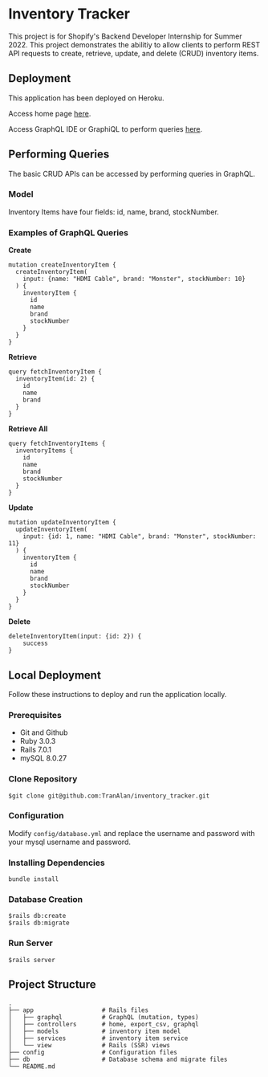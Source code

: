 # Inventory Tracker

This project is for Shopify's Backend Developer Internship for Summer 2022. This project demonstrates the abilitiy to allow clients to perform REST API requests to create, retrieve, update, and delete (CRUD) inventory items.

## Deployment
This application has been deployed on Heroku.

Access home page [here](https://alan-tran-inventory-tracker.herokuapp.com/).

Access GraphQL IDE or GraphiQL to perform queries [here](https://alan-tran-inventory-tracker.herokuapp.com/graphiql).

## Performing Queries
The basic CRUD APIs can be accessed by performing queries in GraphQL.
### Model
Inventory Items have four fields: id, name, brand, stockNumber.
### Examples of GraphQL Queries
**Create**  
```
mutation createInventoryItem {
  createInventoryItem(
    input: {name: "HDMI Cable", brand: "Monster", stockNumber: 10}
  ) {
    inventoryItem {
      id
      name
      brand
      stockNumber
    }
  }
}
```

**Retrieve**  
```
query fetchInventoryItem {
  inventoryItem(id: 2) {
    id
    name
    brand
  }
}
```

**Retrieve All**  
```
query fetchInventoryItems {
  inventoryItems {
    id
    name
    brand
    stockNumber
  }
}
```

**Update**  
```
mutation updateInventoryItem {
  updateInventoryItem(
    input: {id: 1, name: "HDMI Cable", brand: "Monster", stockNumber: 11}
  ) {
    inventoryItem {
      id
      name
      brand
      stockNumber
    }
  }
}
```

**Delete**  
```
deleteInventoryItem(input: {id: 2}) {
    success
}
```
## Local Deployment
Follow these instructions to deploy and run the application locally.

### Prerequisites
- Git and Github
- Ruby 3.0.3
- Rails 7.0.1
- mySQL 8.0.27

### Clone Repository
```
$git clone git@github.com:TranAlan/inventory_tracker.git
```

### Configuration
Modify `config/database.yml` and replace the username and password with your mysql username and password.

### Installing Dependencies
```
bundle install
```
### Database Creation
```
$rails db:create
$rails db:migrate
```
### Run Server
```
$rails server
```
## Project Structure

    .
    ├── app                   # Rails files
    │   ├── graphql           # GraphQL (mutation, types)
    │   ├── controllers       # home, export_csv, graphql
    │   ├── models            # inventory item model
    │   ├── services          # inventory item service
    │   └── view              # Rails (SSR) views
    ├── config                # Configuration files
    ├── db                    # Database schema and migrate files
    └── README.md